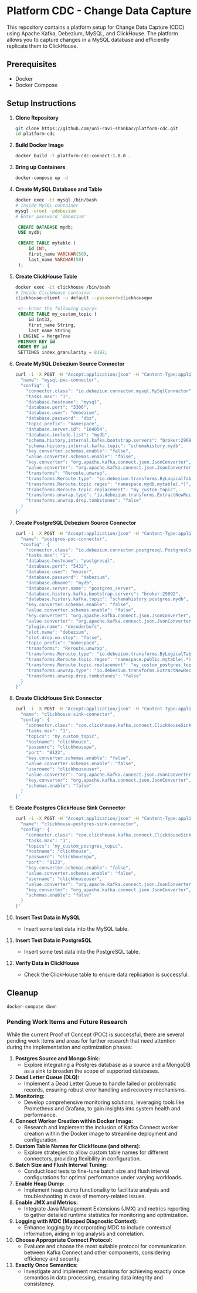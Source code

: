 # Platform CDC - Change Data Capture

This repository contains a platform setup for Change Data Capture (CDC) using Apache Kafka, Debezium, MySQL, and ClickHouse. The platform allows you to capture changes in a MySQL database and efficiently replicate them to ClickHouse.

## Prerequisites
- Docker
- Docker Compose

## Setup Instructions

1. **Clone Repository**
   ```bash
   git clone https://github.com/uni-ravi-shankar/platform-cdc.git
   cd platform-cdc
   ```
2. **Build Docker Image**
    ```bash
    docker build -t platform-cdc-connect:1.0.0 .
   ```
3. **Bring up Containers**
    ```bash
    docker-compose up -d
   ```
4. **Create MySQL Database and Table**
    ```bash
    docker exec -it mysql /bin/bash
    # Inside MySQL container
    mysql -uroot -pdebezium
    # Enter password 'debezium'
   ```
   ```sql
    CREATE DATABASE mydb;
    USE mydb;
   ```
   ```sql
    CREATE TABLE mytable (
        id INT,
        first_name VARCHAR(50),
        last_name VARCHAR(50)
    );
   ```
5. **Create ClickHouse Table**
    ```bash
    docker exec -it clickhouse /bin/bash
    # Inside ClickHouse container
    clickhouse-client -u default --password=clickhousepw
   ```
   ```sql
    <!--Enter the following query>
    CREATE TABLE my_custom_topic (
        id Int32,
        first_name String,
        last_name String
    ) ENGINE = MergeTree
    PRIMARY KEY id
    ORDER BY id
    SETTINGS index_granularity = 8192;
   ```
6. **Create MySQL Debezium Source Connector**
    ```bash
    curl -i -X POST -H "Accept:application/json" -H "Content-Type:application/json" localhost:8083/connectors/ -d '{
      "name": "mysql-poc-connector",
      "config": {
        "connector.class": "io.debezium.connector.mysql.MySqlConnector",
        "tasks.max": "1",
        "database.hostname": "mysql",
        "database.port": "3306",
        "database.user": "debezium",
        "database.password": "dbz",
        "topic.prefix": "namespace",
        "database.server.id": "184054",
        "database.include.list": "mydb",
        "schema.history.internal.kafka.bootstrap.servers": "broker:29092",
        "schema.history.internal.kafka.topic": "schemahistory.mydb",
        "key.converter.schemas.enable": "false",
        "value.converter.schemas.enable": "false",
        "key.converter": "org.apache.kafka.connect.json.JsonConverter",
        "value.converter": "org.apache.kafka.connect.json.JsonConverter",
        "transforms": "Reroute,unwrap",
        "transforms.Reroute.type": "io.debezium.transforms.ByLogicalTableRouter",
        "transforms.Reroute.topic.regex": "namespace.mydb.mytable(.*)",
        "transforms.Reroute.topic.replacement": "my_custom_topic",
        "transforms.unwrap.type": "io.debezium.transforms.ExtractNewRecordState",
        "transforms.unwrap.drop.tombstones": "false"
      }
    }'
    ```
7. **Create PostgreSQL Debezium Source Connector**
    ```bash
    curl -i -X POST -H "Accept:application/json" -H "Content-Type:application/json" localhost:8083/connectors/ -d '{
      "name": "postgres-poc-connector",
      "config": {
        "connector.class": "io.debezium.connector.postgresql.PostgresConnector",
        "tasks.max": "1",
        "database.hostname": "postgresql",
        "database.port": "5432",
        "database.user": "myuser",
        "database.password": "debezium",
        "database.dbname": "mydb",
        "database.server.name": "postgres_server",
        "database.history.kafka.bootstrap.servers": "broker:29092",
        "database.history.kafka.topic": "schemahistory.postgres.mydb",
        "key.converter.schemas.enable": "false",
        "value.converter.schemas.enable": "false",
        "key.converter": "org.apache.kafka.connect.json.JsonConverter",
        "value.converter": "org.apache.kafka.connect.json.JsonConverter",
        "plugin.name": "decoderbufs",
        "slot.name": "debezium",
        "slot.drop.on.stop": "false",
        "topic.prefix": "namespace",
        "transforms": "Reroute,unwrap",
        "transforms.Reroute.type": "io.debezium.transforms.ByLogicalTableRouter",
        "transforms.Reroute.topic.regex": "namespace.public.mytable(.*)",
        "transforms.Reroute.topic.replacement": "my_custom_postgres_topic",
        "transforms.unwrap.type": "io.debezium.transforms.ExtractNewRecordState",
        "transforms.unwrap.drop.tombstones": "false"
      }
    }'
    ```
    
8. **Create ClickHouse Sink Connector**
    ```bash
    curl -i -X POST -H "Accept:application/json" -H "Content-Type:application/json" localhost:8083/connectors/ -d '{
      "name": "clickhouse-sink-connector",
      "config": {
        "connector.class": "com.clickhouse.kafka.connect.ClickHouseSinkConnector",
        "tasks.max": "1",
        "topics": "my_custom_topic",
        "hostname": "clickhouse",
        "password": "clickhousepw",
        "port": "8123",
        "key.converter.schemas.enable": "false",
        "value.converter.schemas.enable": "false",
        "username": "clickhouseuser",
        "value.converter": "org.apache.kafka.connect.json.JsonConverter",
        "key.converter": "org.apache.kafka.connect.json.JsonConverter",
        "schemas.enable": "false"
      }
    }'
    ```
9. **Create Postgres ClickHouse Sink Connector**
    ```bash
    curl -i -X POST -H "Accept:application/json" -H "Content-Type:application/json" localhost:8083/connectors/ -d '{
      "name": "clickhouse-postgres-sink-connector",
      "config": {
        "connector.class": "com.clickhouse.kafka.connect.ClickHouseSinkConnector",
        "tasks.max": "1",
        "topics": "my_custom_postgres_topic",
        "hostname": "clickhouse",
        "password": "clickhousepw",
        "port": "8123",
        "key.converter.schemas.enable": "false",
        "value.converter.schemas.enable": "false",
        "username": "clickhouseuser",
        "value.converter": "org.apache.kafka.connect.json.JsonConverter",
        "key.converter": "org.apache.kafka.connect.json.JsonConverter",
        "schemas.enable": "false"
      }
    }'
    ```
10. **Insert Test Data in MySQL**
    - Insert some test data into the MySQL table.
11. **Insert Test Data in PostgreSQL**
    - Insert some test data into the PostgreSQL table.
12. **Verify Data in ClickHouse**
    - Check the ClickHouse table to ensure data replication is successful.

## Cleanup
```bash
docker-compose down
```

### Pending Work Items and Future Research
While the current Proof of Concept (POC) is successful, there are several pending work items and areas for further research that need attention during the implementation and optimization phases:

1. **Postgres Source and Mongo Sink:**
   - Explore integrating a Postgres database as a source and a MongoDB as a sink to broaden the scope of supported databases.
2. **Dead Letter Queue (DLQ):**
   - Implement a Dead Letter Queue to handle failed or problematic records, ensuring robust error handling and recovery mechanisms.
3. **Monitoring:**
   - Develop comprehensive monitoring solutions, leveraging tools like Prometheus and Grafana, to gain insights into system health and performance.
4. **Connect Worker Creation within Docker Image:**
   - Research and implement the inclusion of Kafka Connect worker creation within the Docker image to streamline deployment and configuration.
5. **Custom Table Names for ClickHouse (and others):**
   - Explore strategies to allow custom table names for different connectors, providing flexibility in configuration.
6. **Batch Size and Flush Interval Tuning:**
   - Conduct load tests to fine-tune batch size and flush interval configurations for optimal performance under varying workloads.
7. **Enable Heap Dump:**
   - Implement heap dump functionality to facilitate analysis and troubleshooting in case of memory-related issues.
8. **Enable JMX and Metrics:**
   - Integrate Java Management Extensions (JMX) and metrics reporting to gather detailed runtime statistics for monitoring and optimization.
9. **Logging with MDC (Mapped Diagnostic Context):**
   - Enhance logging by incorporating MDC to include contextual information, aiding in log analysis and correlation.
10. **Choose Appropriate Connect Protocol:**
    - Evaluate and choose the most suitable protocol for communication between Kafka Connect and other components, considering efficiency and security.
11. **Exactly Once Semantics:**
    - Investigate and implement mechanisms for achieving exactly once semantics in data processing, ensuring data integrity and consistency.



